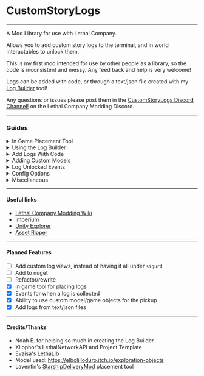 # CustomStoryLogs

---

A Mod Library for use with Lethal Company.

Allows you to add custom story logs to the terminal, and in world interactables to unlock them.

This is my first mod intended for use by other people as a library, so the code is inconsistent and messy. Any feed back and help is very welcome!

Logs can be added with code, or through a text/json file created with my [Log Builder](https://yorimor.github.io/CustomStoryLogsJsonBuilder/) tool!


Any questions or issues please post them in the [CustomStoryLogs Discord Channel!](https://ptb.discord.com/channels/1168655651455639582/1238174635510730762) on the Lethal Company Modding Discord.

---

### Guides

<details>
<summary>In Game Placement Tool</summary>

To start using this tool, you will first need to enable it in the config as it is off by default.

Press `Alt + L` to activate/deactivate the tool, and `Alt + K` to activate/deactivate edit mode.

Using the in game tool you can easily get the values for the position and rotation of wherever you want to place your log.

With the edit mode, you can tweak the values, and export them to one of six json files for easy copying.

</details>

<details>
<summary>Using the Log Builder</summary>

Fill out all the box in the [Log Builder](https://yorimor.github.io/CustomStoryLogsJsonBuilder/), add as many logs as you need.

Once you have everything filled out, click export to generate the json data (it will give you something similar to the below example), and then click copy text.

```json
{
    "username": "Yorimor",
    "modname": "ExampleLog",
    "version": "1.2.3",
    "logs": {
        "0": {
            "name": "Example - May 12",
            "text": "This is an example log, created with the log builder!\n\n:D",
            "moon": "71 Gordion",
            "position": {
                "X": "-28",
                "Y": "-2",
                "Z": "-15"
            },
            "rotation": {
                "X": "0",
                "Y": "0",
                "Z": "0"
            }
        }
    }
}
```

In your own mods files create the following folders `<Your Mod Folder>/BepInEx/plugins/CustomStoryLogs/logs/`.
Please see my [Example Mod](https://thunderstore.io/c/lethal-company/p/Yorimor/CustomStoryLogsExample/) as an example of this.

In the `logs` folder create a new .txt or .json file (name it anything you like) and paste the json data into the file and save it.

And that's it! My mod will automatically load the logs and place them in game for you!

</details>

<details>
<summary>Add Logs With Code</summary>

Add a story log:
```csharp
// public static int RegisterCustomLog(string modGUID, string logName, string text, bool unlocked=false, bool hidden=false)
int myLogID = CustomStoryLogs.CustomStoryLogs.RegisterCustomLog(YOUR_MOD_GUID, "Log Name - May 09", "test log\n\n:)");
```

The function returns an integer which is used to uniquely identify the new log. It is created from a hash of your mods GUID and the first word in the log name.

The first word in the log name is also used as the keyword for opening the log, e.g. to open `Bridge collapse - Mar 19` you would type `view bridge`.

The log ID is used below to create an interactable pickup in world. Alternatively you can call `CustomStoryLogs.CustomStoryLogs.UnlockStoryLogOnServer(logID)` to unlock the log through code instead of a pickup.

You can also define if the log is already unlocked or hidden the terminal list.

Add an interactable:
```csharp
// public static void RegisterCustomLogCollectable(string modGUID, int logID, string planetName, Vector3 position, Vector3 rotation, int modelID=0)
CustomStoryLogs.CustomStoryLogs.RegisterCustomLogCollectable(YOUR_MOD_GUID, myLogID, "71 Gordion", new Vector3(-28,-2,-15), Vector3.zero);
```

This spawns the interactable on the Company moon just in front of the ship. Interactable objects are removed when leaving the moon.

Planet name checks for the moons display name and scene name.

</details>


<details>
<summary>Adding Custom Models</summary>

You can register a prefab as a new model, and use it for collectables. Any custom models will require a **CollisionBox** component to be attached, as this will be used for the interaction.

[Follow the asset bundling guide on lethal.wiki to make and load your own assets](https://lethal.wiki/dev/intermediate/asset-bundling)

```csharp
// public static int RegisterCustomLogModel(GameObject customModel)
int modelID = CustomStoryLogs.CustomStoryLogs.RegisterCustomLogModel(myModel);

// Then use this ID for any of the collectables you want to use the new model
CustomStoryLogs.CustomStoryLogs.RegisterCustomLogCollectable(YOUR_MOD_GUID, "71 Gordion", new Vector3(-28,-2,-15), Vector3.zero, modelID);
```

</details>

<details>
<summary>Log Unlocked Events</summary>

There are two events for when logs are unlocked; One for a specific logs, and one for when any log is unlocked.

#### Your event method

This will need to be somewhere in your plugins code, and will be the code you want to run whenever the event is triggered.

```csharp
// Both events provide the unlocked logs ID
public static void MyEvent(int logID)
{
    // Your code here
}
```

#### Any Log Event
Gets called when any Custom Story Log is unlocked

```csharp
CustomStoryLogs.CustomStoryLogs.AnyLogCollectEvent += MyEvent;
```

#### Specific Log Event
Gets called when the specific Custom Story Log is unlocked.

Use this line **after** you have added your log using the **Add logs with code** section above.

```csharp
CustomStoryLogs.CustomStoryLogs.RegisteredLogs[logID].Event += MyEvent;
```


</details>

<details>
<summary>Config Options</summary>

#### ToolEnabled

For enabling/disabling the in game placement tool for log collectables.

#### HideVanillaLogs

For hiding the vanilla game log terminal entries and collectables.

</details>

<details>
<summary>Miscellaneous</summary>

#### Update Log Text
Using the below code, you can modify the text of one of your logs.
```csharp
CustomStoryLogs.CustomStoryLogs.RegisteredLogs[logID].UpdateText("New Text");
```
</details>

---

#### Useful links

- [Lethal Company Modding Wiki](https://lethal.wiki/)
- [Imperium](https://thunderstore.io/c/lethal-company/p/giosuel/Imperium/) 
- [Unity Explorer](https://thunderstore.io/c/lethal-company/p/Noop/UnityExplorer/)
- [Asset Ripper](https://github.com/nomnomab/lc-project-patcher)

---

#### Planned Features

- [ ] Add custom log views, instead of having it all under `sigurd`
- [ ] Add to nuget
- [ ] Refactor/rewrite
- [x] In game tool for placing logs
- [x] Events for when a log is collected
- [x] Ability to use custom model/game objects for the pickup
- [x] Add logs from text/json files

---

#### Credits/Thanks

- Noah E. for helping so much in creating the Log Builder
- Xilophor's LethalNetworkAPI and Project Template
- Evaisa's LethaLib
- Model used: https://elbolilloduro.itch.io/exploration-objects
- Laventin's [StarshipDeliveryMod](https://thunderstore.io/c/lethal-company/p/Laventin/StarshipDeliveryMod/) placement tool